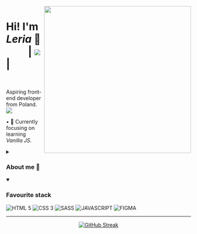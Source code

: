 
<img align="right" src="https://media.tenor.com/4HHS5-SdZYIAAAAC/hi-doggy.gif"  width="400" />   
 
# Hi! I'm *Leria* 👋  &nbsp;&nbsp;&nbsp;&nbsp;&nbsp;&nbsp;&nbsp;&nbsp; | ![](https://komarev.com/ghpvc/?username=xLeria&color=blue) | 
<br>

Aspiring front-end developer from Poland.&nbsp; <img src="https://i.ibb.co/CHQv1S3/poland.png"><br>

 • 🌱 Currently focusing on learning *Vanilla JS*. 
 <br>


<details>
   <summary>
      
### About me 🚀
   </summary>
  &nbsp;&nbsp; • I love memes. <br>
  &nbsp;&nbsp; • I'm huge Swedish House Mafia fan. ⚪⚪⚪<br>
  &nbsp;&nbsp; • Someday I will own a Tesla.
</details>
<details open>
    <summary>
   
### Favourite stack
   </summary>
   
![HTML 5](https://img.shields.io/badge/html_5-E34F26?style=for-the-badge&logo=HTML5&logoColor=white)
![CSS 3](https://img.shields.io/badge/CSS_3-1572B6?style=for-the-badge&logo=CSS3&logoColor=white)
![SASS](https://img.shields.io/badge/SASS-CC6699?style=for-the-badge&logo=sass&logoColor=white)
![JAVASCRIPT](https://img.shields.io/badge/JAVASCRIPT-yellow?style=for-the-badge&logo=JavaScript&logoColor=white)
![FIGMA](https://img.shields.io/badge/figma-F24E1E?style=for-the-badge&logo=Figma&logoColor=white)

   
 </details>

<div align="center">
   
---
   
[![GitHub Streak](http://github-readme-streak-stats.herokuapp.com?user=xLeria&theme=tokyonight_duo&hide_border=true)](https://git.io/streak-stats)
  
</div>





 
